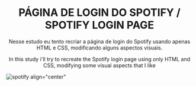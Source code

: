 <h1 align="center">PÁGINA DE LOGIN DO SPOTIFY / SPOTIFY LOGIN PAGE</h1>

<p align="center">Nesse estudo eu tento recriar a página de login do Spotify usando apenas HTML e CSS, modificando alguns aspectos visuais.</p>

<p align="center">In this study i'll try to recreate the Spotify login page using only HTML and CSS, modifying some visual aspects that I like</p> 


![spotify align="center"](https://user-images.githubusercontent.com/46174954/109750738-b292d480-7bbb-11eb-8907-c59b8902f25b.gif)
